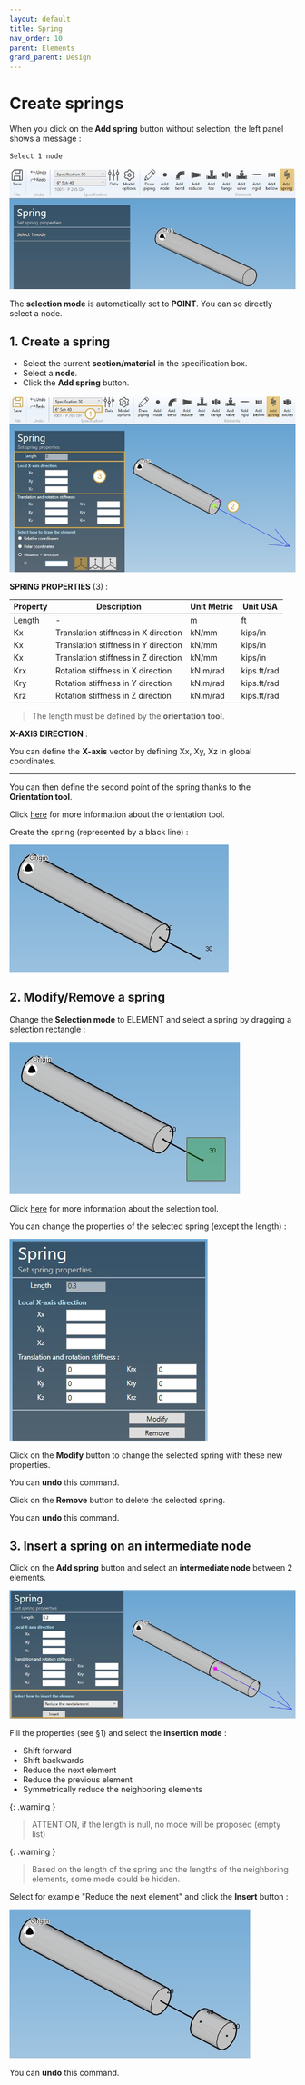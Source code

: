 ```yaml
---
layout: default
title: Spring
nav_order: 10
parent: Elements
grand_parent: Design
---
```


# Create springs

When you click on the **Add spring** button without selection, the left panel shows a message :

    Select 1 node

![Image](../../Images/Spring1.jpg)

The **selection mode** is automatically set to **POINT**. You can so directly select a node.

## 1. Create a spring

- Select the current **section/material** in the specification box.
- Select a **node**.
- Click the **Add spring** button.

![Image](../../Images/Spring2.jpg)

**SPRING PROPERTIES** (3) :

| Property | Description | Unit Metric | Unit USA |
| -------- | --- | ---- | ---- |
| Length | - | m | ft |
| Kx | Translation stiffness in X direction | kN/mm | kips/in |
| Kx | Translation stiffness in Y direction | kN/mm | kips/in |
| Kx | Translation stiffness in Z direction | kN/mm | kips/in |
| Krx | Rotation stiffness in X direction | kN.m/rad | kips.ft/rad |
| Kry | Rotation stiffness in Y direction | kN.m/rad | kips.ft/rad |
| Krz | Rotation stiffness in Z direction | kN.m/rad | kips.ft/rad |

>The length must be defined by the **orientation tool**.

**X-AXIS DIRECTION** :

You can define the **X-axis** vector by defining Xx, Xy, Xz in global coordinates.

---

You can then define the second point of the spring thanks to the **Orientation tool**.

Click [here](https://documentation.metapiping.com/Design/Elements/Orientation.html) for more information about the orientation tool.

Create the spring (represented by a black line) :

![Image](../../Images/Spring3.jpg)

## 2. Modify/Remove a spring

Change the **Selection mode** to ELEMENT and select a spring by dragging a selection rectangle :

![Image](../../Images/Spring4.jpg)

Click [here](https://documentation.metapiping.com/Design/Selection.html) for more information about the selection tool.

You can change the properties of the selected spring (except the length) :

![Image](../../Images/Spring5.jpg)

Click on the **Modify** button to change the selected spring with these new properties.

You can **undo** this command.

Click on the **Remove** button to delete the selected spring.

You can **undo** this command.

## 3. Insert a spring on an intermediate node

Click on the **Add spring** button and select an **intermediate node** between 2 elements.

![Image](../../Images/Spring6.jpg)

Fill the properties (see §1) and select the **insertion mode** :

- Shift forward
- Shift backwards
- Reduce the next element
- Reduce the previous element
- Symmetrically reduce the neighboring elements

{: .warning }
>ATTENTION, if the length is null, no mode will be proposed (empty list)

{: .warning }
>Based on the length of the spring and the lengths of the neighboring elements, some mode could be hidden.

Select for example "Reduce the next element" and click the **Insert** button :

![Image](../../Images/Spring7.jpg)

You can **undo** this command.